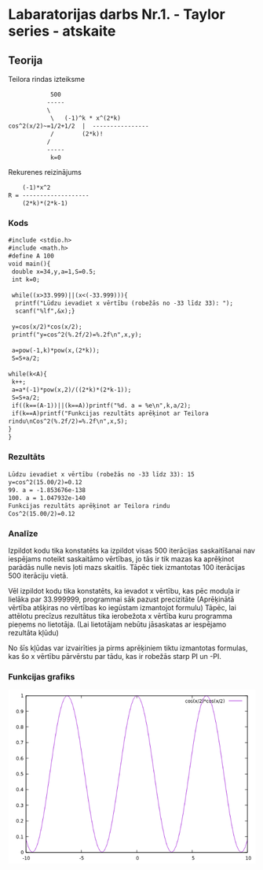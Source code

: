 <!-- https://help.github.com/en/github/writing-on-github/basic-writing-and-formatting-syntax -->
# Labaratorijas darbs Nr.1. - Taylor series - atskaite

## Teorija
Teilora rindas izteiksme

			    500
			   -----
			   \
			    \	(-1)^k * x^(2*k)
	cos^2(x/2)~=1/2+1/2  |	----------------
			    /	     (2*k)!
			   /
			   -----
			    k=0

Rekurenes reizinājums 

		(-1)*x^2
	R = -------------------
		(2*k)*(2*k-1)

### Kods
	#include <stdio.h>
	#include <math.h>
	#define A 100
	void main(){
 	 double x=34,y,a=1,S=0.5;
 	 int k=0;
	 
	 while((x>33.999)||(x<(-33.999))){
	  printf("Lūdzu ievadiet x vērtību (robežās no -33 līdz 33): ");
	  scanf("%lf",&x);}
	
 	 y=cos(x/2)*cos(x/2);
	 printf("y=cos^2(%.2f/2)=%.2f\n",x,y);
	 
	 a=pow(-1,k)*pow(x,(2*k));
	 S=S+a/2;

 	while(k<A){
  	 k++;
 	 a=a*(-1)*pow(x,2)/((2*k)*(2*k-1));
 	 S=S+a/2;
 	 if((k==(A-1))||(k==A))printf("%d. a = %e\n",k,a/2);
	 if(k==A)printf("Funkcijas rezultāts aprēķinot ar Teilora rindu\nCos^2(%.2f/2)=%.2f\n",x,S);
 	}
	}

### Rezultāts
	Lūdzu ievadiet x vērtību (robežās no -33 līdz 33): 15
	y=cos^2(15.00/2)=0.12
	99. a = -1.853676e-138
	100. a = 1.047932e-140
	Funkcijas rezultāts aprēķinot ar Teilora rindu
	Cos^2(15.00/2)=0.12

### Analīze
Izpildot kodu tika konstatēts ka izpildot visas 500 iterācijas saskaitīšanai nav iespējams noteikt saskaitāmo vērtības, jo tās ir tik mazas ka aprēķinot parādās nulle nevis ļoti mazs skaitlis.
Tāpēc tiek izmantotas 100 iterācijas 500 iterāciju vietā.

Vēl izpildot kodu tika konstatēts, ka ievadot x vērtību, kas pēc moduļa ir lielāka par 33.999999, programmai sāk pazust precizitāte (Aprēķinātā vērtība atšķiras no vērtības ko iegūstam izmantojot formulu)
Tāpēc, lai attēlotu precīzus rezultātus tika ierobežota x vērtība kuru programma pieņems no lietotāja. (Lai lietotājam nebūtu jāsaskatas ar iespējamo rezultāta kļūdu)

No šīs kļūdas var izvairīties ja pirms aprēķiniem tiktu izmantotas formulas, kas šo x vērtību pārvērstu par tādu, kas ir robežās starp PI un -PI.

### Funkcijas grafiks
![Cos(x/2) * Cos(x/2)](https://raw.githubusercontent.com/sandemlis/RTR105/master/darbi/LabD1/Gnuplot.png)

